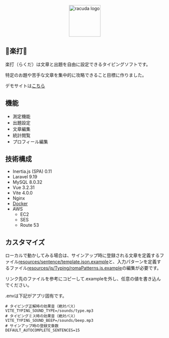 <p align="center"><a href="https://ra-cu-da.net" target="_blank"><img src="https://ra-cu-da.net/icons/logo.png" width="100" alt="racuda logo"></a></p>

## 🐫楽打🐫

楽打（らくだ）は文章と出題を自由に設定できるタイピングソフトです。

特定のお題や苦手な文章を集中的に攻略できること目標に作りました。

デモサイトは[こちら](https://ra-cu-da.net)

## 機能

- 測定機能
- 出題設定
- 文章編集
- 統計閲覧
- プロフィール編集

## 技術構成

- Inertia.js (SPA) 0.11
- Laravel 9.19
- MySQL 8.0.32
- Vue 3.2.31
- Vite 4.0.0
- Nginx
- [Docker](https://github.com/ucan-lab/docker-laravel)
- AWS
  - EC2
  - SES
  - Route 53

## カスタマイズ

ローカルで動かしてみる場合は、サインアップ時に登録される文章を定義するファイル[resources/sentence/template.json.example](https://github.com/patt812/typing_vite/blob/de2dcbfc0e7c47afd0076c320a9d2882cb28b2b7/resources/sentence/template.json.example)と、入力パターンを定義するファイル[resources/js/Typing/romaPatterns.js.example](https://github.com/patt812/typing_vite/blob/de2dcbfc0e7c47afd0076c320a9d2882cb28b2b7/resources/js/Typing/romaPatterns.js.example)の編集が必要です。

リンク先のファイルを参考にコピーして.exampleを外し、任意の値を書き込んでください。

.envは下記がアプリ固有です。
```
# タイピング正解時の効果音（絶対パス）
VITE_TYPING_SOUND_TYPE=/sounds/type.mp3
# タイピングミス時の効果音（絶対パス）
VITE_TYPING_SOUND_BEEP=/sounds/beep.mp3
# サインアップ時の登録文章数
DEFAULT_AUTOCOMPLETE_SENTENCES=15
```

